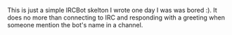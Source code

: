 This is just a simple IRCBot skelton I wrote one day I was was bored :).
It does no more than connecting to IRC and responding with a greeting when someone mention the bot's name in a channel.
